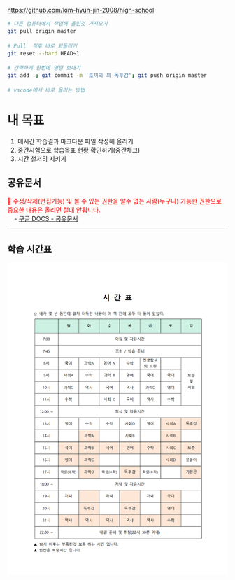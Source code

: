 https://github.com/kim-hyun-jin-2008/high-school

```bash
# 다른 컴퓨터에서 작업해 올린것 가져오기
git pull origin master

# Pull  직후 바로 되돌리기
git reset --hard HEAD~1

# 간략하게 한번에 명령 보내기
git add .; git commit -m '토끼의 꾀 독후감'; git push origin master

# vscode에서 바로 올리는 방법
```

# 내 목표
1. 매시간 학습결과 마크다운 파일 작성해 올리기
1. 중간시험으로 학습목표 현황 확인하기(중간체크)
1. 시간 철저히 지키기

## 공유문서
<font color='red'>📌 수정/삭제(편집기능) 및 볼 수 있는 권한을 알수 없는 사람(누구나) 가능한 권한으로 중요한 내용은 올리면 절대 안됩니다.</font><br>
&nbsp; &nbsp; - <a href='https://docs.google.com/document/d/1IVXb8VKmlmw0_l-8GnZFF3ZirjNPWK85rdjSCU1SmPU/edit?tab=t.0' target='_blank'>구글 DOCS - 공유문서</a>

<hr>

## 학습 시간표
<img src="최소목표/시간표/시간표001.png">

